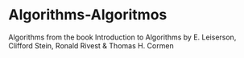 # Algorithms-Algoritmos
Algorithms from the book Introduction to Algorithms by E. Leiserson, Clifford Stein, Ronald Rivest &amp; Thomas H. Cormen
